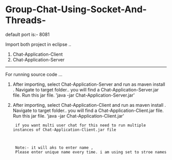 # Group-Chat-Using-Socket-And-Threads-
default port is:-  8081


Import both project in eclipse .. 
1. Chat-Application-Client
2. Chat-Application-Server

------------------------------------------------------------------------------------------------------------------------------------------------------------
For running source code ...

1. After importing, select Chat-Application-Server and run as maven install .
		Navigate to target folder.. you will find a Chat-Application-Server.jar file. 
		Run this jar file.
		'java -jar Chat-Application-Server.jar'
	
2. After importing, select Chat-Application-Client and run as maven install .
	Navigate to target folder.. you will find a Chat-Application-Client.jar file. 
		Run this jar file.
		'java -jar Chat-Application-Client.jar'
		
		
		if you want multi user chat for this need to run multiple instances of Chat-Application-Client.jar file
		
		
		
		Note:- it will aks to enter name ,
		Please enter unique name every time. i am using set to stroe names
